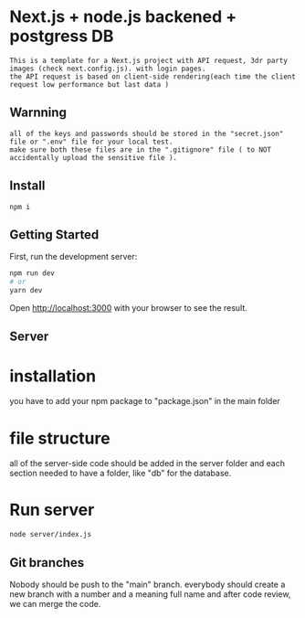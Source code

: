 # Next.js + node.js backened + postgress DB

    This is a template for a Next.js project with API request, 3dr party images (check next.config.js). with login pages.
    the API request is based on client-side rendering(each time the client request low performance but last data )

## Warnning

    all of the keys and passwords should be stored in the "secret.json" file or ".env" file for your local test.
    make sure both these files are in the ".gitignore" file ( to NOT accidentally upload the sensitive file ).

## Install

```
npm i
```

## Getting Started

First, run the development server:

```bash
npm run dev
# or
yarn dev
```

Open [http://localhost:3000](http://localhost:3000) with your browser to see the result.

## Server

# installation

you have to add your npm package to "package.json" in the main folder

# file structure

all of the server-side code should be added in the server folder and each section needed to have a folder, like "db" for the database.

# Run server

```
node server/index.js
```

## Git branches

Nobody should be push to the "main" branch.
everybody should create a new branch with a number and a meaning full name and after code review, we can merge the code.
